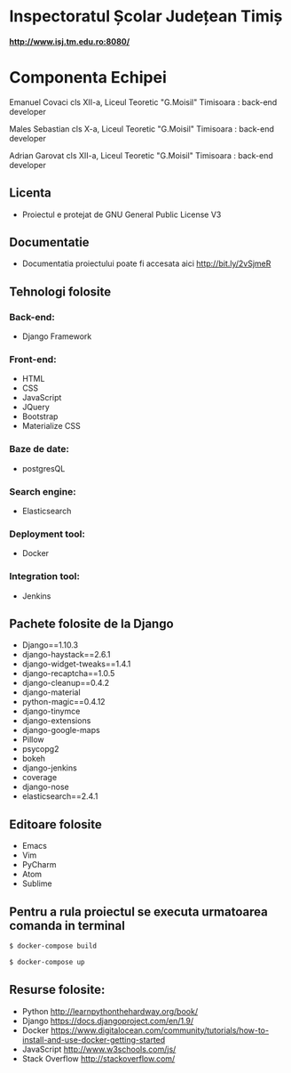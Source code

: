 # Inspectoratul Școlar Județean Timiș

#### http://www.isj.tm.edu.ro:8080/

# Componenta Echipei

Emanuel Covaci
cls XII-a, Liceul Teoretic "G.Moisil" Timisoara : 
back-end developer

Males Sebastian
cls X-a, Liceul Teoretic "G.Moisil" Timisoara : 
back-end developer

Adrian Garovat 
cls XII-a, Liceul Teoretic "G.Moisil" Timisoara : 
back-end developer

## Licenta 
* Proiectul e protejat de GNU General Public License V3

## Documentatie
* Documentatia proiectului poate fi accesata aici http://bit.ly/2vSjmeR 

## Tehnologi folosite
### Back-end:
* Django Framework
### Front-end:
* HTML 
* CSS
* JavaScript 
* JQuery
* Bootstrap
* Materialize CSS
### Baze de date:
* postgresQL
### Search engine:
* Elasticsearch
### Deployment tool:
* Docker
### Integration tool:
* Jenkins

## Pachete folosite de la  Django

* Django==1.10.3
* django-haystack==2.6.1
* django-widget-tweaks==1.4.1
* django-recaptcha==1.0.5
* django-cleanup==0.4.2
* django-material
* python-magic==0.4.12
* django-tinymce
* django-extensions
* django-google-maps
* Pillow
* psycopg2
* bokeh
* django-jenkins
* coverage
* django-nose
* elasticsearch==2.4.1

## Editoare folosite
* Emacs
* Vim
* PyCharm
* Atom
* Sublime

## Pentru a rula proiectul se executa urmatoarea comanda in terminal 
```sh
$ docker-compose build
```
```sh
$ docker-compose up
```

## Resurse folosite: 
* Python http://learnpythonthehardway.org/book/
* Django https://docs.djangoproject.com/en/1.9/
* Docker https://www.digitalocean.com/community/tutorials/how-to-install-and-use-docker-getting-started
* JavaScript http://www.w3schools.com/js/
* Stack Overflow http://stackoverflow.com/

